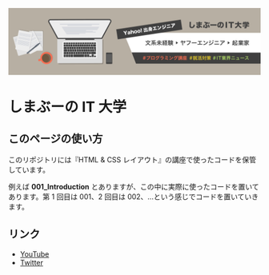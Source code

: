 ![カバー画像](https://github.com/lightsound/images/blob/master/images/cover.png?raw=true)

# しまぶーの IT 大学

## このページの使い方

このリポジトリには『HTML & CSS レイアウト』の講座で使ったコードを保管しています。

例えば **001_Introduction** とありますが、この中に実際に使ったコードを置いてあります。第 1 回目は 001、2 回目は 002、...という感じでコードを置いていきます。

## リンク

- [YouTube](https://www.youtube.com/channel/UCti6dG0zSAetLGGYcgNML4Q)
- [Twitter](https://twitter.com/shimabu_it)
